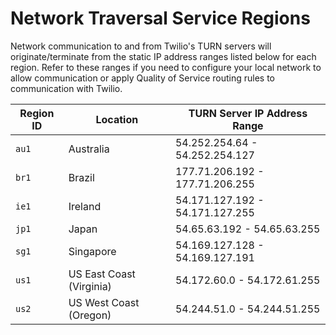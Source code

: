 # Network Traversal Service Regions

Network communication to and from Twilio's TURN servers will originate/terminate from the static IP address ranges listed below for each region. Refer to these ranges if you need to configure your local network to allow communication or apply Quality of Service routing rules to communication with Twilio.

Region ID | Location      | TURN Server IP Address Range
--------- |-------------  |------------------------------
`au1`      | Australia     | 54.252.254.64 - 54.252.254.127 
`br1`      | Brazil        | 177.71.206.192 - 177.71.206.255
`ie1`      | Ireland       | 54.171.127.192 - 54.171.127.255
`jp1`      | Japan         | 54.65.63.192 - 54.65.63.255
`sg1`      | Singapore     | 54.169.127.128 - 54.169.127.191
`us1`   | US East Coast (Virginia) | 54.172.60.0 - 54.172.61.255
`us2`   | US West Coast (Oregon) | 54.244.51.0 - 54.244.51.255
